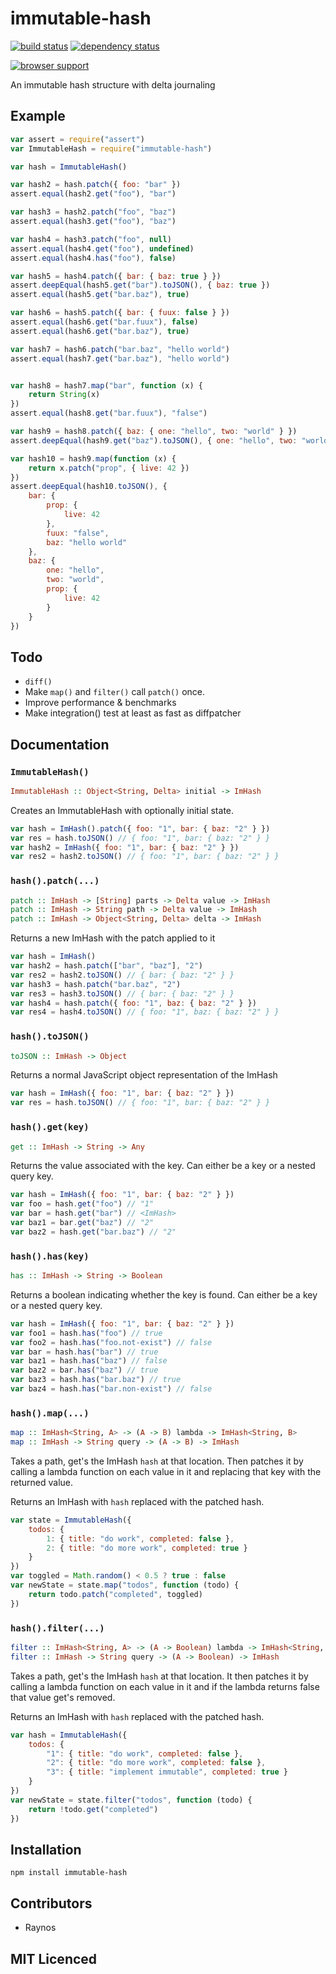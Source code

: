 # immutable-hash

[![build status][1]][2] [![dependency status][3]][4]

[![browser support][5]][6]

An immutable hash structure with delta journaling

## Example

```js
var assert = require("assert")
var ImmutableHash = require("immutable-hash")

var hash = ImmutableHash()

var hash2 = hash.patch({ foo: "bar" })
assert.equal(hash2.get("foo"), "bar")

var hash3 = hash2.patch("foo", "baz")
assert.equal(hash3.get("foo"), "baz")

var hash4 = hash3.patch("foo", null)
assert.equal(hash4.get("foo"), undefined)
assert.equal(hash4.has("foo"), false)

var hash5 = hash4.patch({ bar: { baz: true } })
assert.deepEqual(hash5.get("bar").toJSON(), { baz: true })
assert.equal(hash5.get("bar.baz"), true)

var hash6 = hash5.patch({ bar: { fuux: false } })
assert.equal(hash6.get("bar.fuux"), false)
assert.equal(hash6.get("bar.baz"), true)

var hash7 = hash6.patch("bar.baz", "hello world")
assert.equal(hash7.get("bar.baz"), "hello world")


var hash8 = hash7.map("bar", function (x) {
    return String(x)
})
assert.equal(hash8.get("bar.fuux"), "false")

var hash9 = hash8.patch({ baz: { one: "hello", two: "world" } })
assert.deepEqual(hash9.get("baz").toJSON(), { one: "hello", two: "world" })

var hash10 = hash9.map(function (x) {
    return x.patch("prop", { live: 42 })
})
assert.deepEqual(hash10.toJSON(), {
    bar: {
        prop: {
            live: 42
        },
        fuux: "false",
        baz: "hello world"
    },
    baz: {
        one: "hello",
        two: "world",
        prop: {
            live: 42
        }
    }
})
```

## Todo

 - `diff()`
 - Make `map()` and `filter()` call `patch()` once.
 - Improve performance & benchmarks
 - Make integration() test at least as fast as diffpatcher

## Documentation

### `ImmutableHash()`

```hs
ImmutableHash :: Object<String, Delta> initial -> ImHash
```

Creates an ImmutableHash with optionally initial state.

```js
var hash = ImHash().patch({ foo: "1", bar: { baz: "2" } })
var res = hash.toJSON() // { foo: "1", bar: { baz: "2" } }
var hash2 = ImHash({ foo: "1", bar: { baz: "2" } })
var res2 = hash2.toJSON() // { foo: "1", bar: { baz: "2" } }
```

### `hash().patch(...)`

```hs
patch :: ImHash -> [String] parts -> Delta value -> ImHash
patch :: ImHash -> String path -> Delta value -> ImHash
patch :: ImHash -> Object<String, Delta> delta -> ImHash
```

Returns a new ImHash with the patch applied to it

```js
var hash = ImHash()
var hash2 = hash.patch(["bar", "baz"], "2")
var res2 = hash2.toJSON() // { bar: { baz: "2" } }
var hash3 = hash.patch("bar.baz", "2")
var res3 = hash3.toJSON() // { bar: { baz: "2" } }
var hash4 = hash.patch({ foo: "1", baz: { baz: "2" } })
var res4 = hash4.toJSON() // { foo: "1", baz: { baz: "2" } }
```

### `hash().toJSON()`

```hs
toJSON :: ImHash -> Object
```

Returns a normal JavaScript object representation of the ImHash

```js
var hash = ImHash({ foo: "1", bar: { baz: "2" } })
var res = hash.toJSON() // { foo: "1", bar: { baz: "2" } }
```

### `hash().get(key)`

```hs
get :: ImHash -> String -> Any
```

Returns the value associated with the key. Can either be a key or a nested
    query key.

```js
var hash = ImHash({ foo: "1", bar: { baz: "2" } })
var foo = hash.get("foo") // "1"
var bar = hash.get("bar") // <ImHash>
var baz1 = bar.get("baz") // "2"
var baz2 = hash.get("bar.baz") // "2"
```

### `hash().has(key)`

```hs
has :: ImHash -> String -> Boolean
```

Returns a boolean indicating whether the key is found. Can either be a key
    or a nested query key.

```js
var hash = ImHash({ foo: "1", bar: { baz: "2" } })
var foo1 = hash.has("foo") // true
var foo2 = hash.has("foo.not-exist") // false
var bar = hash.has("bar") // true
var baz1 = hash.has("baz") // false
var baz2 = bar.has("baz") // true
var baz3 = hash.has("bar.baz") // true
var baz4 = hash.has("bar.non-exist") // false
```

### `hash().map(...)`

```hs
map :: ImHash<String, A> -> (A -> B) lambda -> ImHash<String, B>
map :: ImHash -> String query -> (A -> B) -> ImHash
```

Takes a path, get's the ImHash `hash` at that location. Then patches it
    by calling a lambda function on each value in it and replacing
    that key with the returned value.

Returns an ImHash with `hash` replaced with the patched hash.

```js
var state = ImmutableHash({
    todos: {
        1: { title: "do work", completed: false },
        2: { title: "do more work", completed: true }
    }
})
var toggled = Math.random() < 0.5 ? true : false
var newState = state.map("todos", function (todo) {
    return todo.patch("completed", toggled)
})
```

### `hash().filter(...)`

```hs
filter :: ImHash<String, A> -> (A -> Boolean) lambda -> ImHash<String, A>
filter :: ImHash -> String query -> (A -> Boolean) -> ImHash
```

Takes a path, get's the ImHash `hash` at that location. It then patches
    it by calling a lambda function on each value in it and if the lambda
    returns false that value get's removed.

Returns an ImHash with `hash` replaced with the patched hash.

```js
var hash = ImmutableHash({
    todos: {
        "1": { title: "do work", completed: false },
        "2": { title: "do more work", completed: false },
        "3": { title: "implement immutable", completed: true }
    }
})
var newState = state.filter("todos", function (todo) {
    return !todo.get("completed")
})
```

## Installation

`npm install immutable-hash`

## Contributors

 - Raynos

## MIT Licenced

  [1]: https://secure.travis-ci.org/Raynos/immutable-hash.png
  [2]: https://travis-ci.org/Raynos/immutable-hash
  [3]: https://david-dm.org/Raynos/immutable-hash.png
  [4]: https://david-dm.org/Raynos/immutable-hash
  [5]: https://ci.testling.com/Raynos/immutable-hash.png
  [6]: https://ci.testling.com/Raynos/immutable-hash
